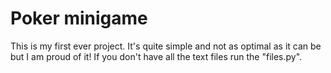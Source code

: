 # Poker minigame
This is my first ever project. It's quite simple and not as optimal as it can be but I am proud of it!
If you don't have all the text files run the "files.py".
